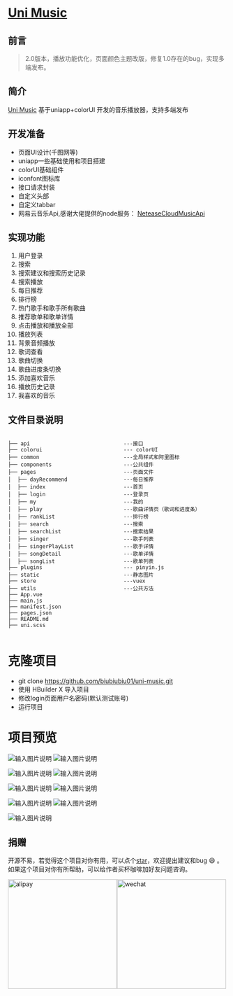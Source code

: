 
  <a href="https://github.com/biubiubiu01/uni-music/">
   <h1 align="left"> Uni Music</h1>
  </a>

## 前言
> 2.0版本，播放功能优化，页面颜色主题改版，修复1.0存在的bug，实现多端发布。

## 简介

[Uni Music](https://github.com/biubiubiu01/uni-music/) 基于uniapp+colorUI 开发的音乐播放器，支持多端发布

## 开发准备

* 页面UI设计(千图网等)
* uniapp一些基础使用和项目搭建
* colorUI基础组件
* iconfont图标库
* 接口请求封装
* 自定义头部
* 自定义tabbar
* 网易云音乐Api,感谢大佬提供的node服务： <a href="https://github.com/Binaryify/NeteaseCloudMusicApi">NeteaseCloudMusicApi</a>


## 实现功能
1. 用户登录
1. 搜索
1. 搜索建议和搜索历史记录
1. 搜索播放
1. 每日推荐
1. 排行榜
1. 热门歌手和歌手所有歌曲
1. 推荐歌单和歌单详情
1. 点击播放和播放全部
1. 播放列表
1. 背景音频播放
1. 歌词查看
1. 歌曲切换
1. 歌曲进度条切换
1. 添加喜欢音乐
1. 播放历史记录
1. 我喜欢的音乐

## 文件目录说明
```

├── api                              ---接口  
├── colorui                          --- colorUI  
├── common                           ---全局样式和阿里图标 
├── components                       ---公共组件  
├── pages                            ---页面文件 
│  ├── dayRecommend                  ---每日推荐    
│  ├── index                         ---首页
│  ├── login                         ---登录页
│  ├── my                            ---我的
│  ├── play                          ---歌曲详情页（歌词和进度条）
│  ├── rankList                      ---排行榜
│  ├── search                        ---搜索
│  ├── searchList                    ---搜索结果
│  ├── singer                        ---歌手列表
│  ├── singerPlayList                ---歌手详情
│  ├── songDetail                    ---歌单详情
│  ├── songList                      ---歌单列表
├── plugins                          --- pinyin.js
├── static                           ---静态图片
├── store                            ---vuex
├── utils                            ---公共方法
├── App.vue
├── main.js
├── manifest.json
├── pages.json         
├── README.md
├── uni.scss            


```
# 克隆项目

- git clone https://github.com/biubiubiu01/uni-music.git 
- 使用 HBuilder X 导入项目
- 修改login页面用户名密码(默认测试账号)
- 运行项目


# 项目预览


![输入图片说明](preview/%E5%BE%AE%E4%BF%A1%E5%9B%BE%E7%89%87_20220117173118.png)
![输入图片说明](preview/%E5%BE%AE%E4%BF%A1%E5%9B%BE%E7%89%87_20220117174715.png)

![输入图片说明](preview/%E5%BE%AE%E4%BF%A1%E5%9B%BE%E7%89%87_20220117173402.png)
![输入图片说明](preview/%E5%BE%AE%E4%BF%A1%E5%9B%BE%E7%89%87_20220117173412.png)

![输入图片说明](preview/%E5%BE%AE%E4%BF%A1%E5%9B%BE%E7%89%87_20220117173428.png)
![输入图片说明](preview/%E5%BE%AE%E4%BF%A1%E5%9B%BE%E7%89%87_20220117173448.png)

![输入图片说明](preview/%E5%BE%AE%E4%BF%A1%E5%9B%BE%E7%89%87_20220117173510.png)
![输入图片说明](preview/%E5%BE%AE%E4%BF%A1%E5%9B%BE%E7%89%87_20220117173526.png)

![输入图片说明](preview/%E5%BE%AE%E4%BF%A1%E5%9B%BE%E7%89%87_20220117173539.png)

## 捐赠

开源不易，若觉得这个项目对你有用，可以点个[star](https://github.com/biubiubiu01/EchartsMap)，欢迎提出建议和bug :smile: 。如果这个项目对你有所帮助，可以给作者买杯咖啡加好友问题咨询。

<div>
<img src="https://i.328888.xyz/2023/02/28/zV27Q.jpeg" alt="alipay" width="250"><img src="https://i.328888.xyz/2023/02/28/zVw2H.jpeg" alt="wechat" width="250">
</div>